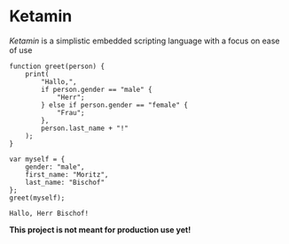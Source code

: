 # Ketamin
*Ketamin* is a simplistic embedded scripting language with a focus on ease of use

```
function greet(person) {
    print(
        "Hallo,",
        if person.gender == "male" {
            "Herr";
        } else if person.gender == "female" {
            "Frau";
        },
        person.last_name + "!"
    );
}

var myself = {
    gender: "male",
    first_name: "Moritz",
    last_name: "Bischof"
};
greet(myself);
```
`Hallo, Herr Bischof!`

**This project is not meant for production use yet!**